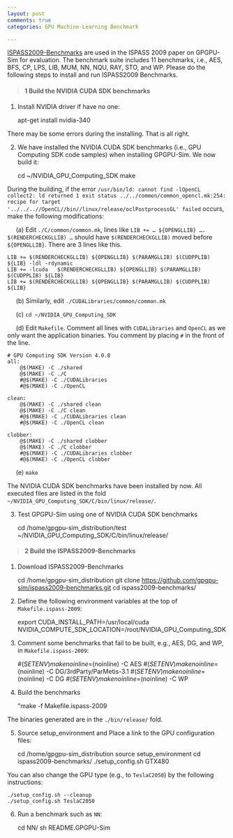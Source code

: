 ```yaml
---
layout: post
comments: true
categories: GPU Machine-Learning Benchmark

---
```


[ISPASS2009-Benchmarks](https://github.com/gpgpu-sim/ispass2009-benchmarks) are used in the ISPASS 2009 paper on GPGPU-Sim for evaluation. The benchmark suite includes 11 benchmarks, i.e., AES, BFS, CP, LPS, LIB, MUM, NN, NQU, RAY, STO, and WP. Please do the following steps to install and run ISPASS2009 Benchmarks.



> #### 1 Build the NVIDIA CUDA SDK benchmarks

1) Install NVIDIA driver if have no one:

    apt-get install nvidia-340
	
There may be some errors during the installing. That is all right.

2) We have installed the NVIDIA CUDA SDK benchmarks (i.e., GPU Computing SDK code samples) when installing GPGPU-Sim. We now build it:

    cd ~/NVIDIA_GPU_Computing_SDK
	make
	
During the building, if the error `/usr/bin/ld: cannot find -lOpenCL collect2: ld returned 1 exit status ../../common/common_opencl.mk:254: recipe for target '../../..//OpenCL//bin//linux/release/oclPostprocessGL' failed` occurs, make the following modifications:

&nbsp;&nbsp;&nbsp;&nbsp; (a) Edit `./C/common/common.mk`, lines like `LIB += … ${OPENGLLIB} …. $(RENDERCHECKGLLIB) …` should have `$(RENDERCHECKGLLIB)` moved before `${OPENGLLIB}`. There are 3 lines like this.
    
	LIB += $(RENDERCHECKGLLIB) ${OPENGLLIB} $(PARAMGLLIB) $(CUDPPLIB) ${LIB} -ldl -rdynamic
	LIB += -lcuda   $(RENDERCHECKGLLIB) ${OPENGLLIB} $(PARAMGLLIB) $(CUDPPLIB) ${LIB}
	LIB += $(RENDERCHECKGLLIB) ${OPENGLLIB} $(PARAMGLLIB) $(CUDPPLIB) ${LIB}


&nbsp;&nbsp;&nbsp;&nbsp; (b) Similarly, edit `./CUDALibraries/common/common.mk`

&nbsp;&nbsp;&nbsp;&nbsp; (c) `cd ~/NVIDIA_GPU_Computing_SDK`

&nbsp;&nbsp;&nbsp;&nbsp; (d) Edit `Makefile`. Comment all lines with `CUDALibraries` and `OpenCL` as we only want the application binaries. You comment by placing `#` in the front of the line.
    
	# GPU Computing SDK Version 4.0.8
    all:
        @$(MAKE) -C ./shared
        @$(MAKE) -C ./C
        #@$(MAKE) -C ./CUDALibraries
        #@$(MAKE) -C ./OpenCL

    clean:
        @$(MAKE) -C ./shared clean
        @$(MAKE) -C ./C clean
        #@$(MAKE) -C ./CUDALibraries clean
        #@$(MAKE) -C ./OpenCL clean

    clobber:
        @$(MAKE) -C ./shared clobber
        @$(MAKE) -C ./C clobber
        #@$(MAKE) -C ./CUDALibraries clobber
        #@$(MAKE) -C ./OpenCL clobber

    

&nbsp;&nbsp;&nbsp;&nbsp; (e) `make`

The NVIDIA CUDA SDK benchmarks have been installed by now. All executed files are listed in the fold `~/NVIDIA_GPU_Computing_SDK/C/bin/linux/release/`.

3) Test GPGPU-Sim using one of NVIDIA CUDA SDK benchmarks

    cd /home/gpgpu-sim_distribution/test
	~/NVIDIA_GPU_Computing_SDK/C/bin/linux/release/

> #### 2 Build the ISPASS2009-Benchmarks
	
1) Download ISPASS2009-Benchmarks

    cd /home/gpgpu-sim_distribution
	git clone https://github.com/gpgpu-sim/ispass2009-benchmarks.git
    cd ispass2009-benchmarks/
	
2) Define the following environment variables at the top of `Makefile.ispass-2009`:

    export CUDA_INSTALL_PATH=/usr/local/cuda
	NVIDIA_COMPUTE_SDK_LOCATION=/root/NVIDIA_GPU_Computing_SDK

3) Comment some benchmarks that fail to be built, e.g., AES, DG, and WP, in  `Makefile.ispass-2009`:

    #$(SETENV) make noinline=$(noinline) -C AES
	#$(SETENV) make noinline=$(noinline) -C DG/3rdParty/ParMetis-3.1
	#$(SETENV) make noinline=$(noinline) -C DG
	#$(SETENV) make noinline=$(noinline) -C WP

4) Build the benchmarks

    "make -f Makefile.ispass-2009
	
The binaries generated are in the `./bin/release/` fold.

5) Source setup_environment and Place a link to the GPU configuration files:

    cd /home/gpgpu-sim_distribution
	source setup_environment 
	cd ispass2009-benchmarks/
    ./setup_config.sh GTX480

You can also change the GPU type (e.g., to `TeslaC2050`) by the following instructions:

    ./setup_config.sh --cleanup
	./setup_config.sh TeslaC2050
	
6) Run a benchmark such as `NN`:

    cd NN/
	sh README.GPGPU-Sim
	

	